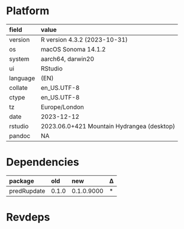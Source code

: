 # Platform

|field    |value                                      |
|:--------|:------------------------------------------|
|version  |R version 4.3.2 (2023-10-31)               |
|os       |macOS Sonoma 14.1.2                        |
|system   |aarch64, darwin20                          |
|ui       |RStudio                                    |
|language |(EN)                                       |
|collate  |en_US.UTF-8                                |
|ctype    |en_US.UTF-8                                |
|tz       |Europe/London                              |
|date     |2023-12-12                                 |
|rstudio  |2023.06.0+421 Mountain Hydrangea (desktop) |
|pandoc   |NA                                         |

# Dependencies

|package     |old   |new        |Δ  |
|:-----------|:-----|:----------|:--|
|predRupdate |0.1.0 |0.1.0.9000 |*  |

# Revdeps

